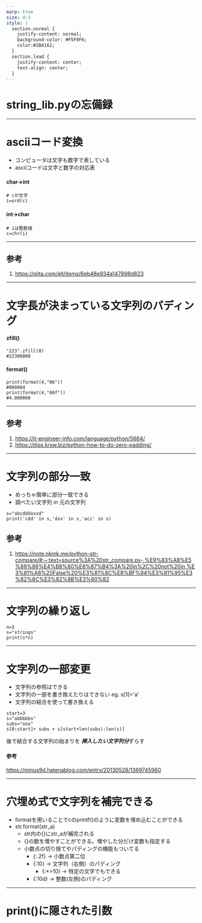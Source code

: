 ```yaml
---
marp: true
size: 4:3
style: |
  section.normal {
    justify-content: normal;
    background-color: #F5F0F6;
    color:#2B4162;
  }
  section.lead {
    justify-content: center;
    text-align: center;
  }
---
```

<!-- class: lead -->
<!-- paginate: true -->
# string_lib.pyの忘備録

---
<!-- class: normal -->
# asciiコード変換 
- コンピュータは文字も数字で表している
- asciiコードは文字と数字の対応表
#### char→int
```
# cが文字
i=ord(c)
```
#### int→char
```
# iは整数値
c=chr(i)
```

<!-- footer: 2022 1/8 -->
---
## 参考
1. https://qiita.com/ell/items/6eb48e934a147898d823

---
# 文字長が決まっている文字列のパディング
#### zfill()
```
"223".zfill(8)
#22300000
```
#### format()
```
print(format(4,"06"))
#000004
print(format(4,"06f"))
#4.000000
```
---
## 参考
1. https://it-engineer-info.com/language/python/5664/
2. https://itips.krsw.biz/python-how-to-do-zero-padding/

---
# 文字列の部分一致
- めっちゃ簡単に部分一致できる
- 調べたい文字列 in 元の文字列
```
s="abcdddxxxd"
print('cdd' in s,'dxx' in s,'aci' in s)
```
## 参考
1. https://note.nkmk.me/python-str-compare/#:~:text=source%3A%20str_compare.py-,%E9%83%A8%E5%88%86%E4%B8%80%E8%87%B4%3A%20in%2C%20not%20in,%E3%81%A8%20False%20%E3%81%8C%E8%BF%94%E3%81%95%E3%82%8C%E3%82%8B%E3%80%82

---
# 文字列の繰り返し

```
n=3
s="strings"
print(s*n)
```


---
# 文字列の一部変更
- 文字列の参照はできる
- 文字列の一部を書き換えたりはできない eg. s[1]='a'
- 文字列の結合を使って書き換える
```
start=3
s="abbbbbs"
subs="ooo"
s[0:start]+ subs + s[start+len(subs):len(s)]
```
後で結合する文字列の始まりを ***挿入したい文字列分***ずらす
#### 参考
https://minus9d.hatenablog.com/entry/20130528/1369745960

---
# 穴埋め式で文字列を補完できる
- formatを用いることでcのprintf()のように変数を埋め込むことができる
- str.format(str_a)
  - str内の{}にstr_aが補完される
  - {}の数を増やすことができる。増やした分だけ変数も指定する
  - 小数点の切り捨てやパディングの機能もついてる
    - {:.2f} -> 小数点第二位
    - {:10} -> 文字列（右側）のパディング
      - {:*>10} -> 特定の文字でもできる
    - {:10d} -> 整数(左側)のパディング


---
# print()に隠された引数
